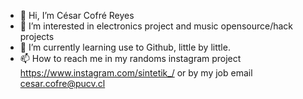 - 👋 Hi, I’m César Cofré Reyes
- 👀 I’m interested in electronics project and music opensource/hack projects
- 🌱 I’m currently learning use to Github, little by little.
- 📫 How to reach me in my randoms instagram project https://www.instagram.com/sintetik_/ or by my job email cesar.cofre@pucv.cl

<!---
cesarcofrer/cesarcofrer is a ✨ special ✨ repository because its `README.md` (this file) appears on your GitHub profile.
You can click the Preview link to take a look at your changes.
--->

